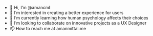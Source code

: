 - 👋 Hi, I’m @amancml
- 👀 I’m interested in creating a better experience for users
- 🌱 I’m currently learning how human psychology affects their choices
- 💞️ I’m looking to collaborate on innovative projects as a UX Designer
- 📫 How to reach me at amanmittal.me

<!---
amancml/amancml is a ✨ special ✨ repository because its `README.md` (this file) appears on your GitHub profile.
You can click the Preview link to take a look at your changes.
--->
